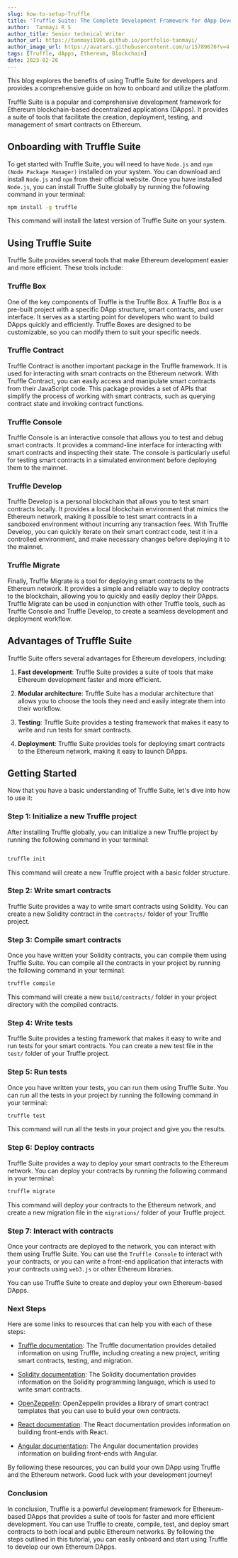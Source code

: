 ```yaml
---
slug: how-to-setup-Truffle
title: 'Truffle Suite: The Complete Development Framework for dApp Developers'
author:  Tanmayi R S
author_title: Senior technical Writer
author_url: https://tanmayi1996.github.io/portfolio-tanmayi/
author_image_url: https://avatars.githubusercontent.com/u/15789670?v=4
tags: [Truffle, dApps, Ethereum, Blockchain]
date: 2023-02-26
---
```


This blog explores the benefits of using Truffle Suite for developers and provides a comprehensive guide on how to onboard and utilize the platform.

<!--truncate-->

Truffle Suite is a popular and comprehensive development framework for Ethereum blockchain-based decentralized applications (DApps). It provides a suite of tools that facilitate the creation, deployment, testing, and management of smart contracts on Ethereum. 


## Onboarding with Truffle Suite

To get started with Truffle Suite, you will need to have `Node.js` and `npm (Node Package Manager)` installed on your system. 
You can download and install `Node.js` and `npm` from their official website. Once you have installed `Node.js`, you can install Truffle Suite globally by running the following command in your terminal:

```bash
npm install -g truffle
```

This command will install the latest version of Truffle Suite on your system.

## Using Truffle Suite

Truffle Suite provides several tools that make Ethereum development easier and more efficient. These tools include:

### Truffle Box 
One of the key components of Truffle is the Truffle Box. A Truffle Box is a pre-built project with a specific DApp structure, smart contracts, and user interface. It serves as a starting point for developers who want to build DApps quickly and efficiently. Truffle Boxes are designed to be customizable, so you can modify them to suit your specific needs.

### Truffle Contract
Truffle Contract is another important package in the Truffle framework. It is used for interacting with smart contracts on the Ethereum network. With Truffle Contract, you can easily access and manipulate smart contracts from their JavaScript code. This package provides a set of APIs that simplify the process of working with smart contracts, such as querying contract state and invoking contract functions.

### Truffle Console 
Truffle Console is an interactive console that allows you to test and debug smart contracts. It provides a command-line interface for interacting with smart contracts and inspecting their state. The console is particularly useful for testing smart contracts in a simulated environment before deploying them to the mainnet.

### Truffle Develop
Truffle Develop is a personal blockchain that allows you to test smart contracts locally. It provides a local blockchain environment that mimics the Ethereum network, making it possible to test smart contracts in a sandboxed environment without incurring any transaction fees. With Truffle Develop, you can quickly iterate on their smart contract code, test it in a controlled environment, and make necessary changes before deploying it to the mainnet.

### Truffle Migrate 
Finally, Truffle Migrate is a tool for deploying smart contracts to the Ethereum network. It provides a simple and reliable way to deploy contracts to the blockchain, allowing you to quickly and easily deploy their DApps. Truffle Migrate can be used in conjunction with other Truffle tools, such as Truffle Console and Truffle Develop, to create a seamless development and deployment workflow.

## Advantages of Truffle Suite

Truffle Suite offers several advantages for Ethereum developers, including:

1. **Fast development**: Truffle Suite provides a suite of tools that make Ethereum development faster and more efficient.

2. **Modular architecture**: Truffle Suite has a modular architecture that allows you to choose the tools they need and easily integrate them into their workflow.

3. **Testing**: Truffle Suite provides a testing framework that makes it easy to write and run tests for smart contracts.

4. **Deployment**: Truffle Suite provides tools for deploying smart contracts to the Ethereum network, making it easy to launch DApps.

## Getting Started

Now that you have a basic understanding of Truffle Suite, let's dive into how to use it:

### Step 1: Initialize a new Truffle project

After installing Truffle globally, you can initialize a new Truffle project by running the following command in your terminal:
```csharp

truffle init
```
This command will create a new Truffle project with a basic folder structure.

### Step 2: Write smart contracts
Truffle Suite provides a way to write smart contracts using Solidity. You can create a new Solidity contract in the `contracts/` folder of your Truffle project.

### Step 3: Compile smart contracts
Once you have written your Solidity contracts, you can compile them using Truffle Suite. You can compile all the contracts in your project by running the following command in your terminal:

```bash
truffle compile
```

This command will create a new `build/contracts/` folder in your project directory with the compiled contracts.

### Step 4: Write tests
Truffle Suite provides a testing framework that makes it easy to write and run tests for your smart contracts. You can create a new test file in the `test/` folder of your Truffle project.

### Step 5: Run tests
Once you have written your tests, you can run them using Truffle Suite. You can run all the tests in your project by running the following command in your terminal:

```bash
truffle test
```

This command will run all the tests in your project and give you the results.

### Step 6: Deploy contracts
Truffle Suite provides a way to deploy your smart contracts to the Ethereum network. You can deploy your contracts by running the following command in your terminal:

```bash
truffle migrate
```

This command will deploy your contracts to the Ethereum network, and create a new migration file in the `migrations/` folder of your Truffle project.

### Step 7: Interact with contracts
Once your contracts are deployed to the network, you can interact with them using Truffle Suite. You can use the `Truffle Console` to interact with your contracts, or you can write a front-end application that interacts with your contracts using `web3.js` or other Ethereum libraries.

You can use Truffle Suite to create and deploy your own Ethereum-based DApps.


### Next Steps
Here are some links to resources that can help you with each of these steps:

- [Truffle documentation](https://trufflesuite.com/docs/): The Truffle documentation provides detailed information on using Truffle, including creating a new project, writing smart contracts, testing, and migration.

- [Solidity documentation](https://docs.soliditylang.org/en/v0.8.19/): The Solidity documentation provides information on the Solidity programming language, which is used to write smart contracts.

- [OpenZeppelin](https://www.openzeppelin.com/contracts): OpenZeppelin provides a library of smart contract templates that you can use to build your own contracts.

- [React documentation](https://reactjs.org/docs/getting-started.html): The React documentation provides information on building front-ends with React.

- [Angular documentation](https://angular.io/docs): The Angular documentation provides information on building front-ends with Angular.

By following these resources, you can build your own DApp using Truffle and the Ethereum network. Good luck with your development journey!

### Conclusion

In conclusion, Truffle is a powerful development framework for Ethereum-based DApps that provides a suite of tools for faster and more efficient development. You can use Truffle to create, compile, test, and deploy smart contracts to both local and public Ethereum networks. By following the steps outlined in this tutorial, you can easily onboard and start using Truffle to develop our own Ethereum DApps.